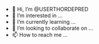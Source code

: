 - 👋 Hi, I’m @USERTHORDEPRED
- 👀 I’m interested in ...
- 🌱 I’m currently learning ...
- 💞️ I’m looking to collaborate on ...
- 📫 How to reach me ...

<!---
USERTHORDEPRED/USERTHORDEPRED is a ✨ special ✨ repository because its `README.md` (this file) appears on your GitHub profile.
You can click the Preview link to take a look at your changes.
--->
